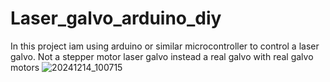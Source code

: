 # Laser_galvo_arduino_diy
In this project iam using arduino or similar microcontroller to control a laser galvo. Not a stepper motor laser galvo instead a real galvo with real galvo motors
![20241214_100715](https://github.com/user-attachments/assets/b713c93a-2307-4c1c-a605-bd05b7943c4a)

